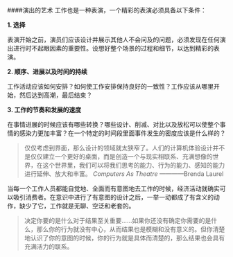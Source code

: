 ####演出的艺术
工作也是一种表演，一个精彩的表演必须具备以下条件：

**1. 选择**

表演开始之前，演员们应该设计并展示其他人不会问及的问题，必须发现在任何演出进行时不起眼因素的重要性。设想好整个场景的过程和细节，以达到精彩的表演。

**2. 顺序、进展以及时间的持续**

工作活动应该如何安排？如何使工作安排保持良好的一致性？工作应该从哪里开始，然后达到高潮，最后结束？

**3. 工作的节奏和发展的速度**

在事情进展的时候应该有哪些转换？哪些设计、削减、对比以及放松可以使整个事情的感染力更加丰富？在一个特定的时间段里面事件发生的密度应该是什么样的？

>仅仅考虑到界面，那么设计的领域就太狭窄了。人们的计算机体验设计并不是仅仅建立一个更好的桌面，而是创造一个与现实相联系、充满想像的世界，在这个世界里，我们可以将我们思考的能力、行为的能力、感知的能力进行延伸、放大和丰富。
>*Computers As Theatre*  ————Brenda Laurel

当每一个工作人员都能自觉地、全面而有意图地去工作的时候，经济活动就确实可以吸引消费者。在意识中进行了有意图的设计之后，一举一动都成了有含义的动作，缺少了它，工作就是无聊、空泛和老套的。

>决定你要的是什么对于结果至关重要……如果你还没有确定你需要的是什么，那么你的行为就没有中心，从而结果也是模糊和没有意义的。但你清楚地认识了你的意图的时候，你的行为就是具体而清楚的，那么结果也会具有充满活力的联系。


